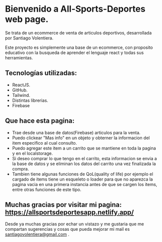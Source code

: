 # Bienvenido a All-Sports-Deportes web page.

Se trata de un ecommerce de venta de articulos deportivos, desarrollada por Santiago Volentiera.

Este proyecto es simplemente una base de un ecommerce, con proposito educativo con la busqueda de aprender el lenguaje react y todas sus herramientas.

## Tecnologías utilizadas:

* ReactJS.
* GitHub.
* Tailwind.
* Distintas librerias.
* Firebase

## Que hace esta pagina:

- Trae desde una base de datos(Firebase) articulos para la venta.
- Puedo clickear "Mas info" en un objeto y obterner la informacion del item especifico al cual consulto.
- Puedo agregar este item a un carrito que se mantiene en toda la pagina y en el localstorage.
- Si deseo comprar lo que tengo en el carrito, esta informacion se envia a la base de datos y se eliminan los datos del carrito una vez finalizada la compra.
- Tambien tiene algunas funciones de QoL(quality of life) por ejemplo el cargado de items tiene un esqueleto o loader para que no aparezca la pagina vacia en una primera instancia antes de que se cargen los items, entre otras funciones de este tipo.

## Muchas gracias por visitar mi pagina: https://allsportsdeportesapp.netlify.app/

Desde ya muchas gracias por echar un vistazo y me gustaria que me compartan sugerencias y cosas que pueda mejorar mi mail es santiagovolentiera@gmail.com .

